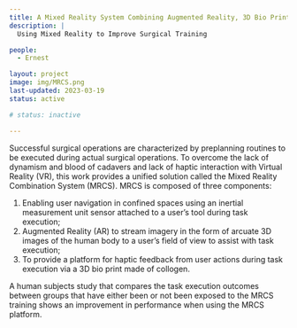 ```yaml
---
title: A Mixed Reality System Combining Augmented Reality, 3D Bio Printed Physical Environments and Inertial Measurement Unit Sensors for Task Planning
description: |
  Using Mixed Reality to Improve Surgical Training

people:
  - Ernest

layout: project
image: img/MRCS.png
last-updated: 2023-03-19
status: active

# status: inactive

---
```



Successful surgical operations are characterized by preplanning routines to be executed during actual surgical operations. To overcome the lack of dynamism and blood of cadavers and lack of haptic interaction with Virtual Reality (VR), this work provides a unified solution called the Mixed Reality Combination System (MRCS). MRCS is composed of three components:

1. Enabling user navigation in confined spaces using an inertial measurement unit sensor attached to a user’s tool during task execution;
2. Augmented Reality (AR) to stream imagery in the form of arcuate 3D images of the human body to a user’s field of view to assist with task execution; 
3. To provide a platform for haptic feedback from user actions during task execution via a 3D bio print made of collogen. 

A human subjects study that compares the task execution outcomes between groups that have either been or not been exposed to the MRCS training shows an improvement in performance when using the MRCS platform.